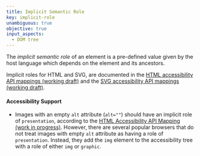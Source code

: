 ```yaml
---
title: Implicit Semantic Role
key: implicit-role
unambiguous: true
objective: true
input_aspects:
  - DOM tree
---
```


The _implicit semantic role_ of an element is a pre-defined value given by the host language which depends on the element and its ancestors.

Implicit roles for HTML and SVG, are documented in the [HTML accessibility API mappings (working draft)](https://www.w3.org/TR/html-aam/#html-element-role-mappings) and the [SVG accessibility API mappings (working draft)](https://www.w3.org/TR/svg-aam/#mapping_role_table).

#### Accessibility Support

- Images with an empty `alt` attribute (`alt=""`) should have an implicit role of `presentation`, according to the [HTML Accessibility API Mapping (work in progress)](https://www.w3.org/TR/html-aam-1.0/#html-element-role-mappings). However, there are several popular browsers that do not treat images with empty `alt` attribute as having a role of `presentation`. Instead, they add the `img` element to the accessibility tree with a role of either `img` or `graphic`.
